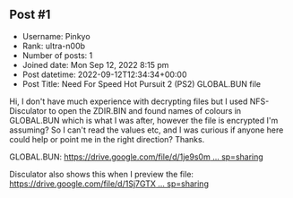 ## Post #1
- Username: Pinkyo
- Rank: ultra-n00b
- Number of posts: 1
- Joined date: Mon Sep 12, 2022 8:15 pm
- Post datetime: 2022-09-12T12:34:34+00:00
- Post Title: Need For Speed Hot Pursuit 2 (PS2) GLOBAL.BUN file

Hi, I don't have much experience with decrypting files but I used NFS-Disculator to open the ZDIR.BIN and found names of colours in GLOBAL.BUN which is what I was after, however the file is encrypted I'm assuming? So I can't read the values etc, and I was curious if anyone here could help or point me in the right direction? Thanks.

GLOBAL.BUN:
[https://drive.google.com/file/d/1je9s0m ... sp=sharing](https://drive.google.com/file/d/1je9s0mCaJSCtR-SS45mML8Vre0PUaXQ6/view?usp=sharing)

Disculator also shows this when I preview the file:
[https://drive.google.com/file/d/1Sj7GTX ... sp=sharing](https://drive.google.com/file/d/1Sj7GTXMHb85OBp2g7U5PvI-mZC_bzuRf/view?usp=sharing)
